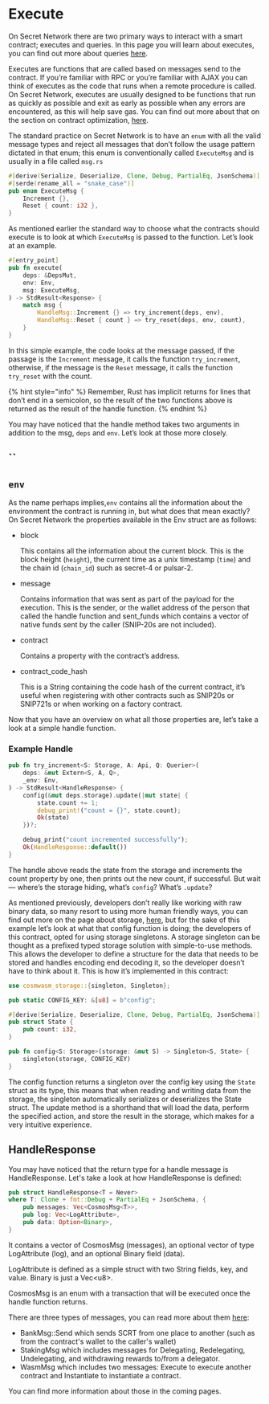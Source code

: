 # Execute

On Secret Network there are two primary ways to interact with a smart contract; executes and queries. In this page you will learn about executes, you can find out more about queries [here](queries.md).

Executes are functions that are called based on messages send to the contract. If you’re familiar with RPC or you’re familiar with AJAX you can think of executes as the code that runs when a remote procedure is called. On Secret Network, executes are usually designed to be functions that run as quickly as possible and exit as early as possible when any errors are encountered, as this will help save gas. You can find out more about that on the section on contract optimization, [here](../best-practices/contract-optimization.md).&#x20;

The standard practice on Secret Network is to have an `enum` with all the valid message types and reject all messages that don’t follow the usage pattern dictated in that enum; this enum is conventionally called `ExecuteMsg` and is usually in a file called `msg.rs`

```rust
#[derive(Serialize, Deserialize, Clone, Debug, PartialEq, JsonSchema)]
#[serde(rename_all = "snake_case")]
pub enum ExecuteMsg {
    Increment {},
    Reset { count: i32 },
}
```

As mentioned earlier the standard way to choose what the contracts should execute is to look at which `ExecuteMsg` is passed to the function. Let’s look at an example.

```rust
#[entry_point]
pub fn execute(
    deps: &DepsMut,
    env: Env,
    msg: ExecuteMsg,
) -> StdResult<Response> {
    match msg {
        HandleMsg::Increment {} => try_increment(deps, env),
        HandleMsg::Reset { count } => try_reset(deps, env, count),
    }
}
```

In this simple example, the code looks at the message passed, if the passage is the `Increment` message, it calls the function `try_increment`, otherwise, if the message is the `Reset` message, it calls the function `try_reset` with the count.

{% hint style="info" %}
Remember, Rust has implicit returns for lines that don’t end in a semicolon, so the result of the two functions above is returned as the result of the handle function.
{% endhint %}

You may have noticed that the handle method takes two arguments in addition to the msg, `deps` and `env`. Let’s look at those more closely.

## ``

## `env`

As the name perhaps implies,`env` contains all the information about the environment the contract is running in, but what does that mean exactly? On Secret Network the properties available in the Env struct are as follows:

*   block

    This contains all the information about the current block. This is the block height (`height`), the current time as a unix timestamp (`time`) and the chain id (`chain_id`) such as secret-4 or pulsar-2.
*   message

    Contains information that was sent as part of the payload for the execution. This is the sender, or the wallet address of the person that called the handle function and sent\_funds which contains a vector of native funds sent by the caller (SNIP-20s are not included).
*   contract

    Contains a property with the contract’s address.
*   contract\_code\_hash

    This is a String containing the code hash of the current contract, it’s useful when registering with other contracts such as SNIP20s or SNIP721s or when working on a factory contract.

Now that you have an overview on what all those properties are, let’s take a look at a simple handle function.

### Example Handle

```rust
pub fn try_increment<S: Storage, A: Api, Q: Querier>(
    deps: &mut Extern<S, A, Q>,
    _env: Env,
) -> StdResult<HandleResponse> {
    config(&mut deps.storage).update(|mut state| {
        state.count += 1;
        debug_print!("count = {}", state.count);
        Ok(state)
    })?;

    debug_print("count incremented successfully");
    Ok(HandleResponse::default())
}
```

The handle above reads the state from the storage and increments the count property by one, then prints out the new count, if successful. But wait — where’s the storage hiding, what’s `config`? What’s `.update`?

As mentioned previously, developers don’t really like working with raw binary data, so many resort to using more human friendly ways, you can find out more on the page about storage, [here](storage/), but for the sake of this example let’s look at what that config function is doing; the developers of this contract, opted for using storage singletons. A storage singleton can be thought as a prefixed typed storage solution with simple-to-use methods. This allows the developer to define a structure for the data that needs to be stored and handles encoding end decoding it, so the developer doesn’t have to think about it. This is how it’s implemented in this contract:

```rust
use cosmwasm_storage::{singleton, Singleton};

pub static CONFIG_KEY: &[u8] = b"config";

#[derive(Serialize, Deserialize, Clone, Debug, PartialEq, JsonSchema)]
pub struct State {
    pub count: i32,
}

pub fn config<S: Storage>(storage: &mut S) -> Singleton<S, State> {
    singleton(storage, CONFIG_KEY)
}
```

The config function returns a singleton over the config key using the `State` struct as its type, this means that when reading and writing data from the storage, the singleton automatically serializes or deserializes the State struct. The update method is a shorthand that will load the data, perform the specified action, and store the result in the storage, which makes for a very intuitive experience.

## HandleResponse

You may have noticed that the return type for a handle message is HandleResponse. Let's take a look at how HandleResponse is defined:&#x20;

```rust
pub struct HandleResponse<T = Never> 
where T: Clone + fmt::Debug + PartialEq + JsonSchema, {
    pub messages: Vec<CosmosMsg<T>>,
    pub log: Vec<LogAttribute>,
    pub data: Option<Binary>,
}
```

It contains a vector of CosmosMsg (messages), an optional vector of type LogAttribute (log), and an optional Binary field (data).

LogAttribute is defined as a simple struct with two String fields, key, and value. Binary is just a Vec\<u8>.&#x20;

CosmosMsg is an enum with a transaction that will be executed once the handle function returns.&#x20;

There are three types of messages, you can read more about them [here](broken-reference):&#x20;

* BankMsg::Send which sends SCRT from one place to another (such as from the contract's wallet to the caller's wallet)
* StakingMsg which includes messages for Delegating, Redelegating, Undelegating, and withdrawing rewards to/from a delegator.
* WasmMsg which includes two messages: Execute to execute another contract and Instantiate to instantiate a contract.

You can find more information about those in the coming pages.
